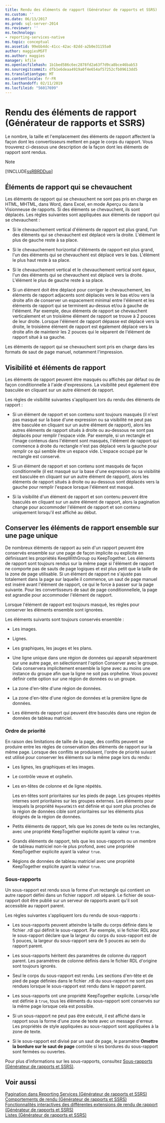 ```yaml
---
title: Rendu des éléments de rapport (Générateur de rapports et SSRS) | Microsoft Docs
ms.custom: ''
ms.date: 06/13/2017
ms.prod: sql-server-2014
ms.reviewer: ''
ms.technology:
- reporting-services-native
ms.topic: conceptual
ms.assetid: 99ebb4dc-41cc-42ac-82dd-a2b0e31155a0
author: maggiesMSFT
ms.author: maggies
manager: kfile
ms.openlocfilehash: 1b1bed586c6ec2878fd2a63f7d9ca8bce46bab53
ms.sourcegitcommit: dfb1e6deaa4919a0f4e654af57252cfb09613dd5
ms.translationtype: MT
ms.contentlocale: fr-FR
ms.lasthandoff: 02/11/2019
ms.locfileid: "56017699"
---
```

# <a name="rendering-report-items-report-builder-and-ssrs"></a>Rendu des éléments de rapport (Générateur de rapports et SSRS)
  Le nombre, la taille et l'emplacement des éléments de rapport affectent la façon dont les convertisseurs mettent en page le corps du rapport. Vous trouverez ci-dessous une description de la façon dont les éléments de rapport sont rendus.  
  
> [!NOTE]  
>  [!INCLUDE[ssRBRDDup](../../includes/ssrbrddup-md.md)]  
  
## <a name="overlapping-report-items"></a>Éléments de rapport qui se chevauchent  
 Les éléments de rapport qui se chevauchent ne sont pas pris en charge en HTML, MHTML, dans Word, dans Excel, en mode Aperçu ou dans la Visionneuse de rapports. Si des éléments se chevauchent, ils sont déplacés. Les règles suivantes sont appliquées aux éléments de rapport qui se chevauchent :  
  
-   Si le chevauchement vertical d'éléments de rapport est plus grand, l'un des éléments qui se chevauchent est déplacé vers la droite. L'élément le plus de gauche reste à sa place.  
  
-   Si le chevauchement horizontal d'éléments de rapport est plus grand, l'un des éléments qui se chevauchent est déplacé vers le bas. L'élément le plus haut reste à sa place.  
  
-   Si le chevauchement vertical et le chevauchement vertical sont égaux, l'un des éléments qui se chevauchent est déplacé vers la droite. L'élément le plus de gauche reste à sa place.  
  
-   Si un élément doit être déplacé pour corriger le chevauchement, les éléments de rapport adjacents sont déplacés vers le bas et/ou vers la droite afin de conserver un espacement minimal entre l'élément et les éléments de rapport qui se terminent au-dessus et/ou à gauche de l'élément. Par exemple, deux éléments de rapport se chevauchent verticalement et un troisième élément de rapport se trouve à 2 pouces de leur droite. Lorsque l'élément de rapport dépasse est déplacé vers la droite, le troisième élément de rapport est également déplacé vers la droite afin de maintenir les 2 pouces qui le séparent de l'élément de rapport situé à sa gauche.  
  
 Les éléments de rapport qui se chevauchent sont pris en charge dans les formats de saut de page manuel, notamment l'impression.  
  
## <a name="visibility-and-report-items"></a>Visibilité et éléments de rapport  
 Les éléments de rapport peuvent être masqués ou affichés par défaut ou de façon conditionnelle à l'aide d'expressions. La visibilité peut également être basculée en cliquant sur un autre élément de rapport.  
  
 Les règles de visibilité suivantes s'appliquent lors du rendu des éléments de rapport :  
  
-   Si un élément de rapport et son contenu sont toujours masqués (il n'est pas masqué sur la base d'une expression ou sa visibilité ne peut pas être basculée en cliquant sur un autre élément de rapport), alors les autres éléments de rapport situés à droite ou au-dessous ne sont pas déplacés pour remplir l'espace vide. Par exemple, si un rectangle et l'image contenus dans l'élément sont masqués, l'élément de rapport qui commence à droite du rectangle n'est pas déplacé vers la gauche pour remplir ce qui semble être un espace vide. L'espace occupé par le rectangle est conservé.  
  
-   Si un élément de rapport et son contenu sont masqués de façon conditionnelle (il est masqué sur la base d'une expression ou sa visibilité est basculée en cliquant sur un autre élément de rapport), alors les éléments de rapport situés à droite ou au-dessous sont déplacés vers la gauche pour remplir l'espace lorsque l'élément est masqué.  
  
-   Si la visibilité d'un élément de rapport et son contenu peuvent être basculés en cliquant sur un autre élément de rapport, alors la pagination change pour accommoder l'élément de rapport et son contenu uniquement lorsqu'il est affiché au début.  
  
## <a name="keeping-report-items-together-on-a-single-page"></a>Conserver les éléments de rapport ensemble sur une page unique  
 De nombreux éléments de rapport au sein d'un rapport peuvent être conservés ensemble sur une page de façon implicite ou explicite en définissant les propriétés KeepWithGroup ou KeepTogether. Les éléments de rapport sont toujours rendus sur la même page si l'élément de rapport ne comporte pas de sauts de page logiques et est plus petit que la taille de la zone de page utilisable. Si un élément de rapport ne s'ajuste pas totalement dans la page sur laquelle il commence, un saut de page manuel est inséré avant l'élément de rapport, ce qui le force à passer sur la page suivante. Pour les convertisseurs de saut de page conditionnellele, la page est agrandie pour accommoder l'élément de rapport.  
  
 Lorsque l'élément de rapport est toujours masqué, les règles pour conserver les éléments ensemble sont ignorées.  
  
 Les éléments suivants sont toujours conservés ensemble :  
  
-   Les images.  
  
-   Lignes.  
  
-   Les graphiques, les jauges et les plans.  
  
-   Une ligne unique dans une région de données qui apparaît séparément sur une autre page, en sélectionnant l'option Conserver avec le groupe. Cela conservera implicitement ensemble la ligne avec au moins une instance du groupe afin que la ligne ne soit pas orpheline. Vous pouvez définir cette option sur une région de données ou un groupe.  
  
-   La zone d'en-tête d'une région de données.  
  
-   La zone d'en-tête d'une région de données et la première ligne de données.  
  
-   Les éléments de rapport qui peuvent être basculés dans une région de données de tableau matriciel.  
  
### <a name="priority-order"></a>Ordre de priorité  
 En raison des limitations de taille de la page, des conflits peuvent se produire entre les règles de conservation des éléments de rapport sur la même page. Lorsque des conflits se produisent, l'ordre de priorité suivant est utilisé pour conserver les éléments sur la même page lors du rendu :  
  
-   Les lignes, les graphiques et les images.  
  
-   Le contrôle veuve et orphelin.  
  
-   Les en-têtes de colonne et de ligne répétés.  
  
     Les en-têtes sont prioritaires sur les pieds de page. Les groupes répétés internes sont prioritaires sur les groupes externes. Les éléments pour lesquels la propriété `RepeatWith` est définie et qui sont plus proches de la région de données cible sont prioritaires sur les éléments plus éloignés de la région de données.  
  
-   Petits éléments de rapport, tels que les zones de texte ou les rectangles, avec une propriété KeepTogether explicite ayant la valeur `true`.  
  
-   Grands éléments de rapport, tels que les sous-rapports ou un membre de tableau matriciel non-le plus profond, avec une propriété KeepTogether explicite ayant la valeur `true`.  
  
-   Régions de données de tableau matriciel avec une propriété KeepTogether explicite ayant la valeur `true`.  
  
### <a name="subreports"></a>Sous-rapports  
 Un sous-rapport est rendu sous la forme d'un rectangle qui contient un autre rapport défini dans un fichier rapport .rdl séparé. Le fichier de sous-rapport doit être publié sur un serveur de rapports avant qu'il soit accessible au rapport parent.  
  
 Les règles suivantes s'appliquent lors du rendu de sous-rapports :  
  
-   Les sous-rapports peuvent atteindre la taille du corps définie dans le fichier .rdl qui définit le sous-rapport. Par exemple, si le fichier RDL pour le sous-rapport déclare que la largeur du corps du sous-rapport est de 5 pouces, la largeur du sous-rapport sera de 5 pouces au sein du rapport parent.  
  
-   Les sous-rapports héritent des paramètres de colonne du rapport parent. Les paramètres de colonne définis dans le fichier RDL d'origine sont toujours ignorés.  
  
-   Seul le corps du sous-rapport est rendu. Les sections d'en-tête et de pied de page définies dans le fichier .rdl du sous-rapport ne sont pas rendues lorsque le sous-rapport est rendu dans le rapport parent.  
  
-   Les sous-rapports ont une propriété KeepTogether explicite. Lorsqu'elle est définie à `true`, tous les éléments du sous-rapport sont conservés sur la même page lorsque cela est possible.  
  
-   Si un sous-rapport ne peut pas être exécuté, il est affiché dans le rapport sous la forme d'une zone de texte avec un message d'erreur. Les propriétés de style appliquées au sous-rapport sont appliquées à la zone de texte.  
  
-   Si le sous-rapport est divisé par un saut de page, le paramètre **Omettre la bordure sur le saut de page** contrôle si les bordures du sous-rapport sont fermées ou ouvertes.  
  
 Pour plus d’informations sur les sous-rapports, consultez [Sous-rapports &#40;Générateur de rapports et SSRS&#41;](subreports-report-builder-and-ssrs.md).  
  
## <a name="see-also"></a>Voir aussi  
 [Pagination dans Reporting Services &#40;Générateur de rapports et SSRS&#41;](pagination-in-reporting-services-report-builder-and-ssrs.md)   
 [Comportements de rendu &#40;Générateur de rapports et SSRS&#41;](rendering-behaviors-report-builder-and-ssrs.md)   
 [Fonctionnalités interactives des différentes extensions de rendu de rapport &#40;Générateur de rapports et SSRS&#41;](../report-builder/interactive-functionality-different-report-rendering-extensions.md)   
 [Listes &#40;Générateur de rapports et SSRS&#41;](tables-matrices-and-lists-report-builder-and-ssrs.md)  
  
  
